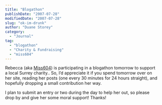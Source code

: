 ```yaml
---
title: "Blogathon"
publishDate: "2007-07-28"
modifiedDate: "2007-07-28"
slug: "ok-im-drunk"
author: "Duane Storey"
category:
  - "Journal"
tag:
  - "blogathon"
  - "Charity & Fundraising"
  - "miss604"
---
```


Rebecca (aka [Miss604](http://www.miss604.com)) is participating in a blogathon tomorrow to support a local Surrey charity.. So, I’d appreciate it if you spend tomorrow over on her site, reading her posts (one every 30 minutes for 24 hours straight), and hopefully dropping a small contribution her way.

I plan to submit an entry or two during the day to help her out, so please drop by and give her some moral support! Thanks!